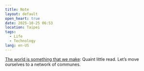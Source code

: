 ```yaml
---
title: Note
layout: default
open_heart: true
date: 2025-10-25 06:53
location: Taipei
tags: 
  - Life
  - Technology
lang: en-US
---
```


[The world is something that we make](https://terminal.ahumanfuture.co/posts/2025-10-17/the-world-is-something-that-we-make/): Quaint little read. Let’s move ourselves to a network of communes.
